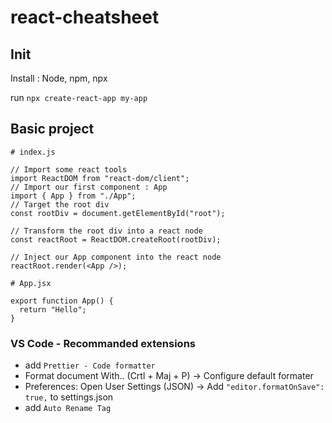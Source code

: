 # react-cheatsheet

## Init

Install : Node, npm, npx

run `npx create-react-app my-app`


## Basic project

```
# index.js

// Import some react tools
import ReactDOM from "react-dom/client";
// Import our first component : App
import { App } from "./App";
// Target the root div
const rootDiv = document.getElementById("root");

// Transform the root div into a react node
const reactRoot = ReactDOM.createRoot(rootDiv);

// Inject our App component into the react node
reactRoot.render(<App />);
```

```
# App.jsx

export function App() {
  return "Hello";
}
```

### VS Code - Recommanded extensions

- add `Prettier - Code formatter`
- Format document With.. (Crtl + Maj + P) -> Configure default formater 
- Preferences: Open User Settings (JSON) -> Add `"editor.formatOnSave": true,` to settings.json
- add `Auto Rename Tag`
